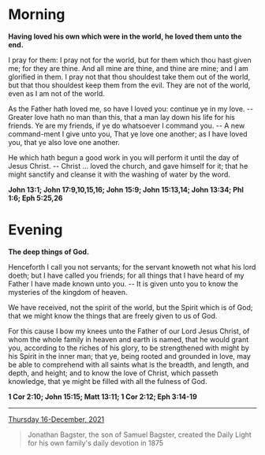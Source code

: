 # Morning

**Having loved his own which were in the world, he loved them unto the end.**
 
I pray for them: I pray not for the world, but for them which thou hast given me; for they are thine. And all mine are thine, and thine are mine; and I am glorified in them. I pray not that thou shouldest take them out of the world, but that thou shouldest keep them from the evil. They are not of the world, even as I am not of the world.
 
As the Father hath loved me, so have I loved you: continue ye in my love. -- Greater love hath no man than this, that a man lay down his life for his friends. Ye are my friends, if ye do whatsoever I command you. -- A new command-ment I give unto you, That ye love one another; as I have loved you, that ye also love one another.
 
He which hath begun a good work in you will perform it until the day of Jesus Christ. -- Christ ... loved the church, and gave himself for it; that he might sanctify and cleanse it with the washing of water by the word.  

**John 13:1; John 17:9,10,15,16; John 15:9; John 15:13,14; John 13:34; Phl 1:6; Eph 5:25,26**

# Evening

**The deep things of God.**
 
Henceforth I call you not servants; for the servant knoweth not what his lord doeth; but I have called you friends; for all things that I have heard of my Father I have made known unto you. -- It is given unto you to know the mysteries of the kingdom of heaven.
 
We have received, not the spirit of the world, but the Spirit which is of God; that we might know the things that are freely given to us of God.
 
For this cause I bow my knees unto the Father of our Lord Jesus Christ, of whom the whole family in heaven and earth is named, that he would grant you, according to the riches of his glory, to be strengthened with might by his Spirit in the inner man; that ye, being rooted and grounded in love, may be able to comprehend with all saints what is the breadth, and length, and depth, and height; and to know the love of Christ, which passeth knowledge, that ye might be filled with all the fulness of God.  

**1 Cor 2:10; John 15:15; Matt 13:11; 1 Cor 2:12; Eph 3:14-19**

---

[Thursday 16-December, 2021](https://t.me/s/daily_light)

> Jonathan Bagster, the son of Samuel Bagster, created the Daily Light for his own family's daily devotion in 1875

